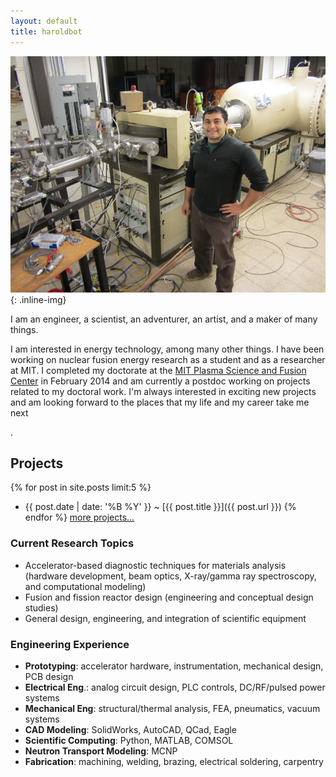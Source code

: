 ```yaml
---
layout: default
title: haroldbot
---
```


![ProfilePhoto](/images/TandemAccelerator.jpg){: .inline-img}

<p>I am an engineer, a scientist, an adventurer, an artist, and a maker of many things.</p>

<p> I am interested in energy technology, among many other things. I have been working on nuclear fusion energy research as a student and as a researcher at MIT. I completed my doctorate at the <a href='http://www.psfc.mit.edu/'>MIT Plasma Science and Fusion Center</a> in February 2014 and am currently a postdoc working on projects related to my doctoral work. I'm always interested in exciting new projects and am looking forward to the places that my life and my career take me next</p>.

## Projects
{% for post in site.posts limit:5 %}
  - {{ post.date | date: '%B %Y' }} <span class="separator">~</span> [{{ post.title }}]({{ post.url }})
{% endfor %}
[more projects...](/pages/projects)

### Current Research Topics

- Accelerator-based diagnostic techniques for materials analysis (hardware development, beam optics, X-ray/gamma ray
spectroscopy, and computational modeling)
- Fusion and fission reactor design (engineering and conceptual design studies)
- General design, engineering, and integration of scientific equipment

### Engineering Experience

- **Prototyping**: accelerator hardware, instrumentation, mechanical design, PCB design
- **Electrical Eng**.: analog circuit design, PLC controls, DC/RF/pulsed power systems
- **Mechanical Eng**: structural/thermal analysis, FEA, pneumatics, vacuum systems
- **CAD Modeling**: SolidWorks, AutoCAD, QCad, Eagle
- **Scientific Computing**: Python, MATLAB, COMSOL
- **Neutron Transport Modeling**: MCNP
- **Fabrication**: machining, welding, brazing, electrical soldering, carpentry
